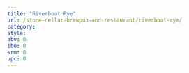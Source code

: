 ```yaml
---
title: "Riverboat Rye"
url: /stone-cellar-brewpub-and-restaurant/riverboat-rye/
category: 
style: 
abv: 0
ibu: 0
srm: 0
upc: 0
---
```


